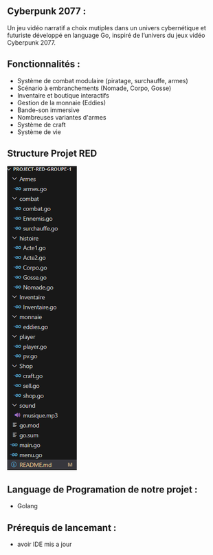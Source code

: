 ## Cyberpunk 2077 :

Un jeu vidéo narratif a choix mutiples dans un univers cybernétique et futuriste développé en language Go, inspiré de l’univers du jeux vidéo Cyberpunk 2077.

## Fonctionnalités :

- Système de combat modulaire (piratage, surchauffe, armes)
- Scénario à embranchements (Nomade, Corpo, Gosse)
- Inventaire et boutique interactifs
- Gestion de la monnaie (Eddies)
- Bande-son immersive
- Nombreuses variantes d'armes
- Système de craft 
- Système de vie 


## Structure Projet RED 
![alt text](image.png)



## Language de Programation de notre projet :
- Golang 

## Prérequis de lancemant : 
- avoir IDE mis a jour 

